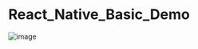 # React_Native_Basic_Demo
 
![image](https://user-images.githubusercontent.com/75062006/124351929-eee24a00-dc1a-11eb-8383-f6e5fe0f5fd7.png)
